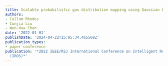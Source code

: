 ```yaml
---
title: Scalable probabilistic gas distribution mapping using Gaussian belief propagation
authors:
- Callum Rhodes
- Cunjia Liu
- Wen-Hua Chen
date: '2022-01-01'
publishDate: '2024-04-22T15:05:34.465568Z'
publication_types:
- paper-conference
publication: '*2022 IEEE/RSJ International Conference on Intelligent Robots and Systems
  (IROS)*'
---
```

